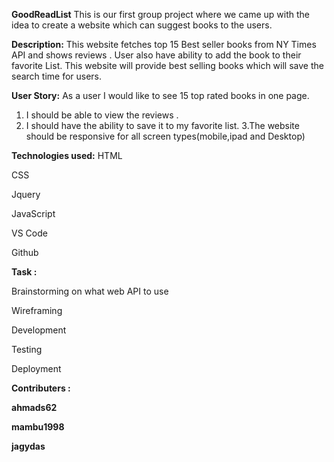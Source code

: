 **GoodReadList**
This is our first group project where we came up with the idea to create a website which can suggest books to the users.

**Description:**
This website fetches top 15 Best seller books from NY Times API and shows reviews .
User also have ability to add the book to their favorite List.
This website will provide  best selling books which will save the search time for users.

**User Story:**
As a user I would like to see 
 15 top rated books in one page.
  1. I should be able to view the reviews .
  2. I should have the ability to save it to my favorite list.
  3.The website should be responsive for all screen types(mobile,ipad and Desktop)
  
**Technologies used:**
HTML

CSS

Jquery

JavaScript

VS Code

Github

**Task :**

Brainstorming on what web API to use

Wireframing

Development

Testing

Deployment

**Contributers :**

**ahmads62**

**mambu1998**

**jagydas**

